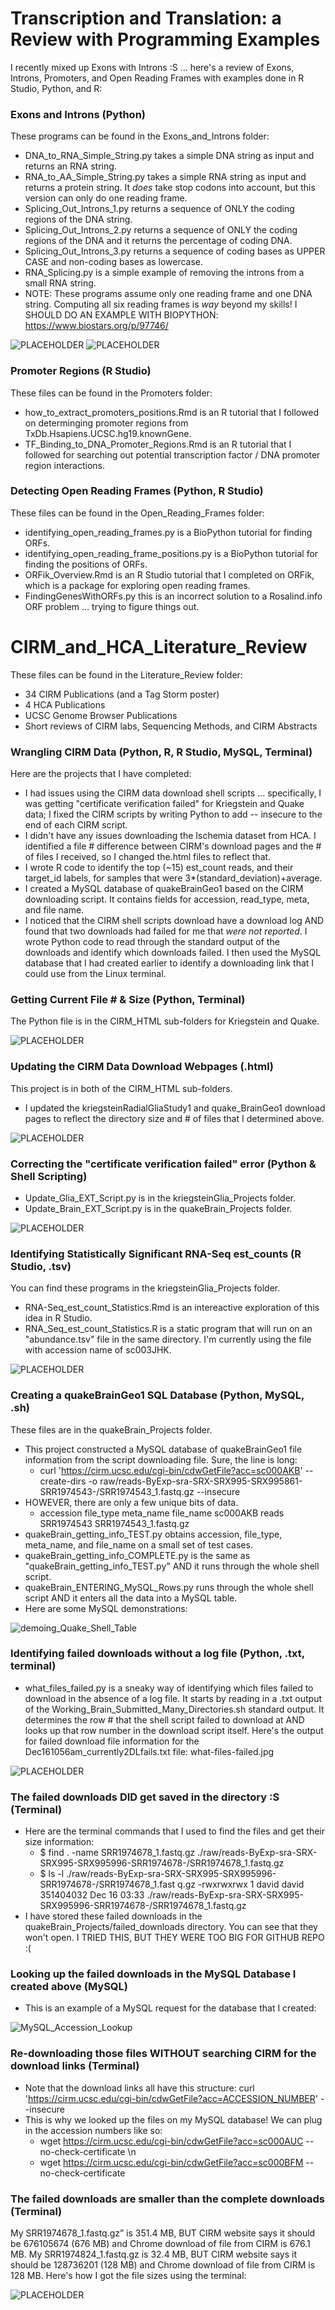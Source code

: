 # Transcription and Translation: a Review with Programming Examples
I recently mixed up Exons with Introns :S ... here's a review of Exons, Introns, Promoters, and Open Reading Frames with examples done in R Studio, Python, and R:

### Exons and Introns (Python)
These programs can be found in the Exons_and_Introns folder:
* DNA_to_RNA_Simple_String.py takes a simple DNA string as input and returns an RNA string.
* RNA_to_AA_Simple_String.py takes a simple RNA string as input and returns a protein string. It *does* take stop codons into account, but this version can only do one reading frame. 
* Splicing_Out_Introns_1.py returns a sequence of ONLY the coding regions of the DNA string.
* Splicing_Out_Introns_2.py returns a sequence of ONLY the coding regions of the DNA and it returns the percentage of coding DNA.
* Splicing_Out_Introns_3.py returns a sequence of coding bases as UPPER CASE and non-coding bases as lowercase.
* RNA_Splicing.py is a simple example of removing the introns from a small RNA string.
* NOTE: These programs assume only one reading frame and one DNA string. Computing all six reading frames is *way* beyond my skills! I SHOULD DO AN EXAMPLE WITH BIOPYTHON: https://www.biostars.org/p/97746/

![PLACEHOLDER](/Assets/rna-protein-dictionary.jpg "PLACEHOLDER")
![PLACEHOLDER](/Assets/stop_codons_trinucleotideCURRENT.jpg "PLACEHOLDER")

### Promoter Regions (R Studio)
These files can be found in the Promoters folder:
* how_to_extract_promoters_positions.Rmd is an R tutorial that I followed on determinging promoter regions from TxDb.Hsapiens.UCSC.hg19.knownGene.
* TF_Binding_to_DNA_Promoter_Regions.Rmd is an R tutorial that I followed for searching out potential transcription factor / DNA promoter region interactions.  

### Detecting Open Reading Frames (Python, R Studio)
These files can be found in the Open_Reading_Frames folder:
* identifying_open_reading_frames.py is a BioPython tutorial for finding ORFs.
* identifying_open_reading_frame_positions.py is a BioPython tutorial for finding the positions of ORFs. 
* ORFik_Overview.Rmd is an R Studio tutorial that I completed on ORFik, which is a package for exploring open reading frames. 
* FindingGenesWithORFs.py this is an incorrect solution to a Rosalind.info ORF problem ... trying to figure things out.

# CIRM_and_HCA_Literature_Review
These files can be found in the Literature_Review folder:
* 34 CIRM Publications (and a Tag Storm poster)
* 4 HCA Publications
* UCSC Genome Browser Publications
* Short reviews of CIRM labs, Sequencing Methods, and CIRM Abstracts

### Wrangling CIRM Data (Python, R, R Studio, MySQL, Terminal)
Here are the projects that I have completed:
* I had issues using the CIRM data download shell scripts ... specifically, I was getting "certificate verification failed" for Kriegstein and Quake data; I fixed the CIRM scripts by writing Python to add -- insecure to the end of each CIRM script. 
* I didn't have any issues downloading the Ischemia dataset from HCA. I identified a file # difference between CIRM's download pages and the # of files I received, so I changed the.html files to reflect that. 
* I wrote R code to identify the top (~15) est_count reads, and their target_id labels, for samples that were 3*(standard_deviation)+average.  
* I created a MySQL database of quakeBrainGeo1 based on the CIRM downloading script. It contains fields for accession, read_type, meta, and file name.
* I noticed that the CIRM shell scripts download have a download log AND found that two downloads had failed for me that *were not reported*. I wrote Python code to read through the standard output of the downloads and identify which downloads failed. I then used the MySQL database that I had created earlier to identify a downloading link that I could use from the Linux terminal. 

### Getting Current File # & Size (Python, Terminal) 
The Python file is in the CIRM_HTML sub-folders for Kriegstein and Quake. 

![PLACEHOLDER](/Assets/directory-file-number-and-size.jpg "PLACEHOLDER")

### Updating the CIRM Data Download Webpages (.html)
This project is in both of the CIRM_HTML sub-folders.
* I updated the kriegsteinRadialGliaStudy1 and quake_BrainGeo1 download pages to reflect the directory size and # of files that I determined above. 

![PLACEHOLDER](/Assets/editing-cirm-html.jpg "PLACEHOLDER")

### Correcting the "certificate verification failed" error (Python & Shell Scripting)
* Update_Glia_EXT_Script.py is in the kriegsteinGlia_Projects folder. 
* Update_Brain_EXT_Script.py is in the quakeBrain_Projects folder. 

![PLACEHOLDER](/Assets/updating-insecure-downloads.jpg "PLACEHOLDER")

### Identifying Statistically Significant RNA-Seq est_counts (R Studio, .tsv)
You can find these programs in the kriegsteinGlia_Projects folder. 
* RNA-Seq_est_count_Statistics.Rmd is an intereactive exploration of this idea in R Studio.
* RNA_Seq_est_count_Statistics.R is a static program that will run on an "abundance.tsv" file in the same directory. I'm currently using the file with accession name of sc003JHK.

![PLACEHOLDER](/Assets/statistically-significant-est-counts.jpg "PLACEHOLDER")

### Creating a quakeBrainGeo1 SQL Database (Python, MySQL, .sh)
These files are in the quakeBrain_Projects folder.
* This project constructed a MySQL database of quakeBrainGeo1 file information from the script downloading file. Sure, the line is long:
	* curl 'https://cirm.ucsc.edu/cgi-bin/cdwGetFile?acc=sc000AKB' --create-dirs -o raw/reads-ByExp-sra-SRX-SRX995-SRX995861-SRR1974543-/SRR1974543_1.fastq.gz --insecure
* HOWEVER, there are only a few unique bits of data.
	* accession     file_type       meta_name       file_name
sc000AKB      reads           SRR1974543      SRR1974543_1.fastq.gz
* quakeBrain_getting_info_TEST.py obtains accession, file_type, meta_name, and file_name on a small set of test cases.
* quakeBrain_getting_info_COMPLETE.py is the same as "quakeBrain_getting_info_TEST.py" AND it runs through the whole shell script.
* quakeBrain_ENTERING_MySQL_Rows.py runs through the whole shell script AND it enters all the data into a MySQL table.
* Here are some MySQL demonstrations: 

![demoing_Quake_Shell_Table](/Assets/MySQL_demoing_DISTINCT_STAR_COUNT.jpg "PLACEHOLDER")

### Identifying failed downloads without a log file (Python, .txt, terminal)
* what_files_failed.py is a sneaky way of identifying which files failed to download in the absence of a log file. It starts by reading in a .txt output of the Working_Brain_Submitted_Many_Directories.sh standard output. It determines the row # that the shell script failed to download at AND looks up that row number in the download script itself. Here's the output for failed download file information for the Dec161056am_currently2DLfails.txt file:
what-files-failed.jpg

![PLACEHOLDER](/Assets/what-files-failed.jpg "PLACEHOLDER")


### The failed downloads DID get saved in the directory :S (Terminal)
* Here are the terminal commands that I used to find the files and get their size information:
	* $ find . -name SRR1974678_1.fastq.gz
	./raw/reads-ByExp-sra-SRX-SRX995-SRX995996-SRR1974678-/SRR1974678_1.fastq.gz
	* $ ls -l ./raw/reads-ByExp-sra-SRX-SRX995-SRX995996-SRR1974678-/SRR1974678_1.fast
q.gz
-rwxrwxrwx 1 david david 351404032 Dec 16 03:33 ./raw/reads-ByExp-sra-SRX-SRX995-SRX995996-SRR1974678-/SRR1974678_1.fastq.gz
* I have stored these failed downloads in the quakeBrain_Projects/failed_downloads directory. You can see that they won't open. I TRIED THIS, BUT THEY WERE TOO BIG FOR GITHUB REPO :(


### Looking up the failed downloads in the MySQL Database I created above (MySQL)
* This is an example of a MySQL request for the database that I created:

![MySQL_Accession_Lookup](/Assets/MySQL_file_name_Search.jpg "MySQL_Accession_Lookup")

### Re-downloading those files WITHOUT searching CIRM for the download links (Terminal)
* Note that the download links all have this structure:
curl 'https://cirm.ucsc.edu/cgi-bin/cdwGetFile?acc=ACCESSION_NUMBER' --insecure 
* This is why we looked up the files on my MySQL database! We can plug in the accession numbers like so:
	* wget https://cirm.ucsc.edu/cgi-bin/cdwGetFile?acc=sc000AUC --no-check-certificate \n
	* wget https://cirm.ucsc.edu/cgi-bin/cdwGetFile?acc=sc000BFM --no-check-certificate 


### The failed downloads are smaller than the complete downloads (Terminal)
My SRR1974678_1.fastq.gz” is 351.4 MB, BUT CIRM website says it should be 676105674 (676 MB) and Chrome download of file from CIRM is 676.1 MB. My SRR1974824_1.fastq.gz is 32.4 MB, BUT CIRM website says it should be 128736201 (128 MB) and Chrome download of file from CIRM is 128 MB. Here's how I got the file sizes using the terminal:

![PLACEHOLDER](/Assets/identifying-failed-downloads-LOCATIONS-size.jpg "PLACEHOLDER")
